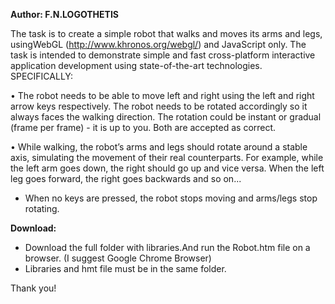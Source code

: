 **Author: F.N.LOGOTHETIS**

The task is to create a simple robot that walks and moves its arms and legs,
usingWebGL (http://www.khronos.org/webgl/) and JavaScript only. The
task is intended to demonstrate simple and fast cross-platform interactive
application development using state-of-the-art technologies.
SPECIFICALLY:

• The robot needs to be able to move left and right using the left
and right arrow keys respectively. The robot needs to be rotated
accordingly so it always faces the walking direction. The rotation
could be instant or gradual (frame per frame) - it is up to you. Both
are accepted as correct.

• While walking, the robot’s arms and legs should rotate around a
stable axis, simulating the movement of their real counterparts. For
example, while the left arm goes down, the right should go up and vice
versa. When the left leg goes forward, the right goes backwards and
so on...

* When no keys are pressed, the robot stops moving and arms/legs stop
rotating.

**Download:**

- Download the  full folder with libraries.And run the Robot.htm file on a 
browser. (I suggest Google Chrome Browser)
- Libraries and hmt file must be in the same folder.

Thank you!

